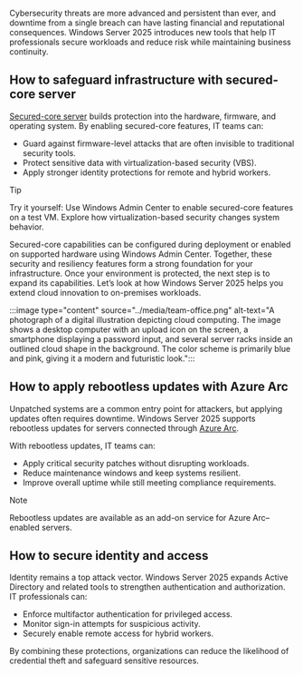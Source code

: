 Cybersecurity threats are more advanced and persistent than ever, and downtime from a single breach can have lasting financial and reputational consequences. Windows Server 2025 introduces new tools that help IT professionals secure workloads and reduce risk while maintaining business continuity.  

## How to safeguard infrastructure with secured-core server

[Secured-core server](/windows-server/security/secured-core-server) builds protection into the hardware, firmware, and operating system. By enabling secured-core features, IT teams can:  

- Guard against firmware-level attacks that are often invisible to traditional security tools.  
- Protect sensitive data with virtualization-based security (VBS).  
- Apply stronger identity protections for remote and hybrid workers.  

> [!TIP]
> Try it yourself: Use Windows Admin Center to enable secured-core features on a test VM. Explore how virtualization-based security changes system behavior.

Secured-core capabilities can be configured during deployment or enabled on supported hardware using Windows Admin Center. Together, these security and resiliency features form a strong foundation for your infrastructure. Once your environment is protected, the next step is to expand its capabilities. Let’s look at how Windows Server 2025 helps you extend cloud innovation to on-premises workloads.

:::image type="content" source="../media/team-office.png" alt-text="A photograph of a digital illustration depicting cloud computing. The image shows a desktop computer with an upload icon on the screen, a smartphone displaying a password input, and several server racks inside an outlined cloud shape in the background. The color scheme is primarily blue and pink, giving it a modern and futuristic look.":::

## How to apply rebootless updates with Azure Arc

Unpatched systems are a common entry point for attackers, but applying updates often requires downtime. Windows Server 2025 supports rebootless updates for servers connected through [Azure Arc](/azure/azure-arc/servers/cloud-native/overview). 

With rebootless updates, IT teams can:  

- Apply critical security patches without disrupting workloads.  
- Reduce maintenance windows and keep systems resilient.  
- Improve overall uptime while still meeting compliance requirements.  

> [!NOTE]
> Rebootless updates are available as an add-on service for Azure Arc–enabled servers.  

## How to secure identity and access

Identity remains a top attack vector. Windows Server 2025 expands Active Directory and related tools to strengthen authentication and authorization. IT professionals can:  

- Enforce multifactor authentication for privileged access.  
- Monitor sign-in attempts for suspicious activity.  
- Securely enable remote access for hybrid workers.  

By combining these protections, organizations can reduce the likelihood of credential theft and safeguard sensitive resources.